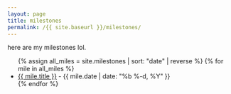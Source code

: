 ```yaml
---
layout: page
title: milestones
permalink: /{{ site.baseurl }}/milestones/
---
```

here are my milestones lol.

<ul>
  {% assign all_miles = site.milestones | sort: "date" | reverse %}
  {% for mile in all_miles %}
      <li><a href="{{ mile.url }}">{{ mile.title }}</a> - {{ mile.date | date: "%b %-d, %Y" }}</li>
  {% endfor %}
</ul>